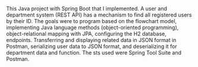 This Java project with Spring Boot that I implemented. A user and department system (REST API) has a mechanism to find all registered users by their ID.
The goals were to program based on the flowchart model, implementing Java language methods (object-oriented programming), object-relational mapping with JPA, configuring the H2 database, endpoints. Transferring and displaying related data in JSON format in Postman, serializing user data to JSON format, and deserializing it for department data and function.
The sts used were Spring Tool Suite and Postman.
